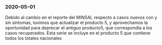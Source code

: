 ### 2020-05-01
Debido al cambio en el reporte del MINSAL respecto a casos nuevos con y sin sintomas, tuvimos que actualizar el producto 5,
y aprovechamos la oportunidad para deprecar el antiguo producto5, que correspondia a los casos recuperados. 
Esta serie se incluye en el producto 5 que contiene todos los totales nacionales